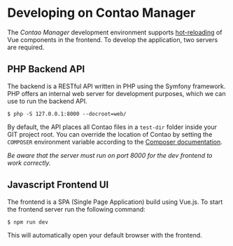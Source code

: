 # Developing on Contao Manager

The *Contao Manager* development environment supports [hot-reloading]
of Vue components in the frontend. To develop the application, two
servers are required.


## PHP Backend API

The backend is a RESTful API written in PHP using the Symfony framework.
PHP offers an internal web server for development purposes, which we
can use to run the backend API.

```
$ php -S 127.0.0.1:8000 --docroot=web/
```

By default, the API places all Contao files in a `test-dir` folder inside
your GIT project root. You can override the location of Contao by setting
the `COMPOSER` environment variable according to the [Composer documentation].

*Be aware that the server must run on port 8000 for the dev frontend to
work correctly.*


## Javascript Frontend UI

The frontend is a SPA (Single Page Application) build using Vue.js.
To start the frontend server run the following command:

```
$ npm run dev
```

This will automatically open your default browser with the frontend.


[hot-reloading]: https://vue-loader.vuejs.org/en/features/hot-reload.html
[Composer documentation]: https://getcomposer.org/doc/03-cli.md#composer
